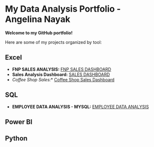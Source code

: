# My Data Analysis Portfolio - Angelina Nayak

**Welcome to my GitHub portfolio!**

Here are some of my projects organized by tool:

## Excel

* **FNP SALES ANALYSIS:** <a href="https://github.com/angelinanayak000/FNP-Sales-Analysis-Excel-Dashboard">FNP SALES DASHBOARD</a>
* **Sales Analysis Dashboard:** <a href="https://github.com/angelinanayak000/Excel---Sales-Dashboard-Data-Analysis">SALES DASHBOARD</a>
* *Coffee Shop Sales:** <a href="https://github.com/angelinanayak000/Excel---Sales-Dashboard-Data-Analysis">Coffee Shop Sales Dashboard</a>

## SQL

* **EMPLOYEE DATA ANALYSIS - MYSQL:** <a href="https://github.com/angelinanayak000/mysql-employee-data-analysis-project1">EMPLOYEE DATA ANALYSIS</a>

## Power BI

## Python

